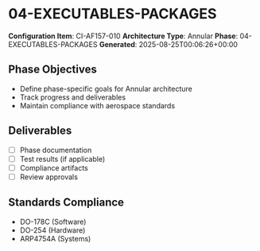 # 04-EXECUTABLES-PACKAGES

**Configuration Item**: CI-AF157-010
**Architecture Type**: Annular
**Phase**: 04-EXECUTABLES-PACKAGES
**Generated**: 2025-08-25T00:06:26+00:00

## Phase Objectives
- Define phase-specific goals for Annular architecture
- Track progress and deliverables
- Maintain compliance with aerospace standards

## Deliverables
- [ ] Phase documentation
- [ ] Test results (if applicable)
- [ ] Compliance artifacts
- [ ] Review approvals

## Standards Compliance
- DO-178C (Software)
- DO-254 (Hardware)
- ARP4754A (Systems)
